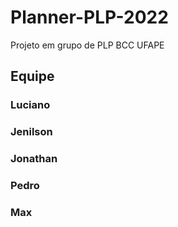 # Planner-PLP-2022
Projeto em grupo de PLP BCC UFAPE
## Equipe
### Luciano
### Jenilson
### Jonathan
### Pedro
### Max 
